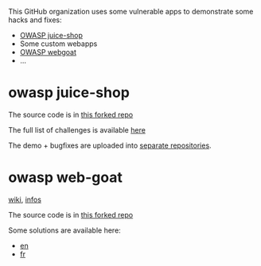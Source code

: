 This GitHub organization uses some vulnerable apps to demonstrate some hacks and fixes:
* [OWASP juice-shop](https://owasp.org/www-project-juice-shop/)
* Some custom webapps
* [OWASP webgoat](https://owasp.org/www-project-webgoat/)
* ...

# owasp juice-shop

The source code is in [this forked repo](https://github.com/owasp-training/juice-shop)

The full list of challenges is available [here](https://pwning.owasp-juice.shop/part2/)

The demo + bugfixes are uploaded into [separate repositories](https://github.com/orgs/owasp-training/repositories).

# owasp web-goat

[wiki](https://github.com/owasp-training/WebGoat/wiki), [infos](https://owasp.org/www-project-webgoat/)

The source code is in [this forked repo](https://github.com/owasp-training/WebGoat)

Some solutions are available here:
* [en](https://github.com/owasp-training/WebGoat/wiki/(Almost)-Fully-Documented-Solution-(en))
* [fr](https://github.com/owasp-training/WebGoat/wiki/(Almost)-Fully-Documented-Solution-(fr))